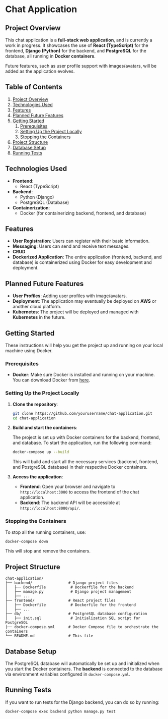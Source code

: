 # Chat Application

## Project Overview

This chat application is a **full-stack web application**, and is currently a work in progress. It showcases the use of **React (TypeScript)** for the frontend, **Django (Python)** for the backend, and **PostgreSQL** for the database, all running in **Docker containers**.

Future features, such as user profile support with images/avatars, will be added as the application evolves.

## Table of Contents

1. [Project Overview](#project-overview)
2. [Technologies Used](#technologies-used)
3. [Features](#features)
4. [Planned Future Features](#planned-future-features)
5. [Getting Started](#getting-started)
    1. [Prerequisites](#prerequisites)
    2. [Setting Up the Project Locally](#setting-up-the-project-locally)
    3. [Stopping the Containers](#stopping-the-containers)
6. [Project Structure](#project-structure)
7. [Database Setup](#database-setup)
8. [Running Tests](#running-tests)

## Technologies Used

- **Frontend**: 
  - React (TypeScript)
- **Backend**:
  - Python (Django)
  - PostgreSQL (Database)
- **Containerization**:
  - Docker (for containerizing backend, frontend, and database)

## Features

- **User Registration**: Users can register with their basic information.
- **Messaging**: Users can send and receive text messages.
- **CRUD**
- **Dockerized Application**: The entire application (frontend, backend, and database) is containerized using Docker for easy development and deployment.

## Planned Future Features

- **User Profiles**: Adding user profiles with image/avatars.
- **Deployment**: The application may eventually be deployed on **AWS** or another cloud platform.
- **Kubernetes**: The project will be deployed and managed with **Kubernetes** in the future.

## Getting Started

These instructions will help you get the project up and running on your local machine using Docker.

### Prerequisites

- **Docker**: Make sure Docker is installed and running on your machine. You can download Docker from [here](https://www.docker.com/get-started).

### Setting Up the Project Locally

1. **Clone the repository**:

   ```bash
   git clone https://github.com/yourusername/chat-application.git
   cd chat-application
   ```

2. **Build and start the containers**:

   The project is set up with Docker containers for the backend, frontend, and database. To start the application, run the following command:

   ```bash
   docker-compose up --build
   ```

   This will build and start all the necessary services (backend, frontend, and PostgreSQL database) in their respective Docker containers.

3. **Access the application**:

   - **Frontend**: Open your browser and navigate to `http://localhost:3000` to access the frontend of the chat application.
   - **Backend**: The backend API will be accessible at `http://localhost:8000/api/`.

### Stopping the Containers

To stop all the running containers, use:

```bash
docker-compose down
```

This will stop and remove the containers.

## Project Structure

```
chat-application/
├── backend/                # Django project files
│   ├── Dockerfile           # Dockerfile for the backend
│   ├── manage.py            # Django project management
│   ├── ...
├── frontend/               # React project files
│   ├── Dockerfile           # Dockerfile for the frontend
│   ├── ...
├── db/                     # PostgreSQL database configuration
│   ├── init.sql             # Initialization SQL script for PostgreSQL
├── docker-compose.yml      # Docker Compose file to orchestrate the containers
└── README.md               # This file
```

## Database Setup

The PostgreSQL database will automatically be set up and initialized when you start the Docker containers. The **backend** is connected to the database via environment variables configured in `docker-compose.yml`.

## Running Tests

If you want to run tests for the Django backend, you can do so by running:

```bash
docker-compose exec backend python manage.py test
```
